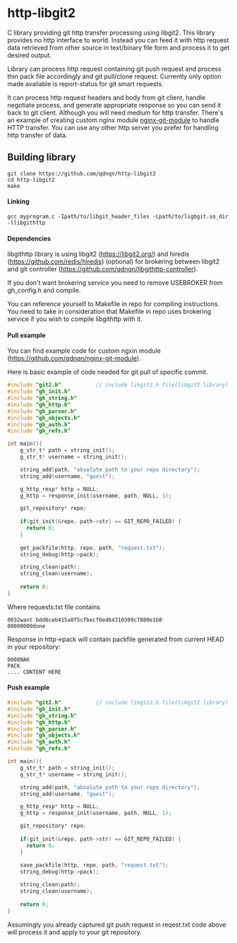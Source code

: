 # http-libgit2
C library providing git http transfer processing using libgit2. This library provides no http interface to world. Instead you can feed it with http request data retrieved from other source in text/binary file form and process it to get desired output. 

Library can process http request containing git push request and process thin pack file accordingly and git pull/clone request. Currently only option made available is  report-status for git smart requests. 

It can process http request headers and body from git client, handle negotiate process, and generate appropriate response so you can send it back to git client. Although you will need medium for http transfer. There's an example of creating custom nginx module [nginx-git-module](https://github.com/qdnqn/nginx-git-module) to handle HTTP transfer. You can use any other http server you prefer for handling http transfer of data.  
## Building library
```
git clone https://github.com/qdnqn/http-libgit2
cd http-libgit2
make
```
#### Linking
```
gcc myprogram.c -Ipath/to/libgit_header_files -Lpath/to/ligbgit.so_dir -llibgithttp
```
#### Dependencies

libgithttp library is using libgit2 (https://libgit2.org/) and hiredis (https://github.com/redis/hiredis) (optional) for brokering between libgit2 and git controller (https://github.com/qdnqn/libgithttp-controller).

If you don't want brokering service you need to remove USEBROKER from gh_config.h and compile.

You can reference yourself to Makefile in repo for compiling instructions. You need to take in consideration that Makefile in repo uses brokering service if you wish to compile libgithttp with it.

#### Pull example
You can find example code for custom ngxin module (https://github.com/qdnqn/nginx-git-module). 

Here is basic example of code needed for git pull of specific commit.
```c
#include "git2.h"           // include libgit2.h file(libgit2 library)
#include "gh_init.h"
#include "gh_string.h"
#include "gh_http.h"
#include "gh_parser.h"
#include "gh_objects.h"
#include "gh_auth.h"
#include "gh_refs.h"

int main(){
    g_str_t* path = string_init();
    g_str_t* username = string_init();

    string_add(path, "absolute path to your repo directory");
    string_add(username, "guest");

    g_http_resp* http = NULL;
    g_http = response_init(username, path, NULL, 1);

    git_repository* repo;
    
    if(git_init(&repo, path->str) == GIT_REPO_FAILED) {
      return 0;
    }
    
    get_packfile(http, repo, path, "request.txt");
    string_debug(http->pack);

    string_clean(path);
    string_clean(username);
    
    return 0;
}
```
Where requests.txt file contains
```
0032want bdd6ceb415a8f5cfbecf0ed64310309c7880e1b8
00000009done
```
Response in http->pack will contain packfile generated from current HEAD in your repository:
```
0008NAK
PACK
.... CONTENT HERE
```
#### Push example
```c
#include "git2.h"           // include libgit2.h file(libgit2 library)
#include "gh_init.h"
#include "gh_string.h"
#include "gh_http.h"
#include "gh_parser.h"
#include "gh_objects.h"
#include "gh_auth.h"
#include "gh_refs.h"

int main(){
    g_str_t* path = string_init();
    g_str_t* username = string_init();

    string_add(path, "absolute path to your repo directory");
    string_add(username, "guest");

    g_http_resp* http = NULL;
    g_http = response_init(username, path, NULL, 1);

    git_repository* repo;
    
    if(git_init(&repo, path->str) == GIT_REPO_FAILED) {
      return 0;
    }
    
    save_packfile(http, repo, path, "request.txt");
    string_debug(http->pack);

    string_clean(path);
    string_clean(username);
    
    return 0;
}
```
Assumingly you already captured git push request in reqest.txt code above will process it and apply to your git repository.